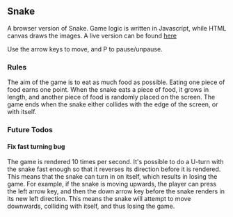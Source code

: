 ## Snake

A browser version of Snake. Game logic is written in Javascript, while HTML canvas
draws the images. A live version can be found [here](http://philnachumsnake.herokuapp.com/)

Use the arrow keys to move, and P to pause/unpause. 

### Rules

The aim of the game is to eat as much food as possible. Eating one piece of food earns 
one point. When the snake eats a piece of food, it grows in length, and another piece
of food is randomly placed on the screen. The game ends when the snake either 
collides with the edge of the screen, or with itself.  


### Future Todos

#### Fix fast turning bug

The game is rendered 10 times per second. It's possible to do a U-turn with the snake fast enough so that it reverses its direction before it is rendered. This means that the snake can turn in on itself, which results in losing the game. For example, if the snake is moving upwards, the player can press the left arrow key, and then the down arrow key before the snake renders in its new left direction.  This means the snake will attempt to move downwards, colliding with itself, and thus losing the game.   